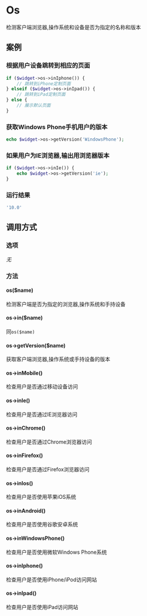 Os
==

检测客户端浏览器,操作系统和设备是否为指定的名称和版本

案例
----

### 根据用户设备跳转到相应的页面
```php
if ($widget->os->inIphone()) {
    // 跳转到iPhone定制页面
} elseif ($widget->os->inIpad()) {
    // 跳转到iPad定制页面
} else {
    // 展示默认页面
}

```

### 获取Windows Phone手机用户的版本
```php
echo $widget->os->getVersion('WindowsPhone');
```

### 如果用户为IE浏览器,输出用浏览器版本
```php
if ($widget->os->inIe()) {
    echo $widget->os->getVersion('ie');
}
```

### 运行结果
```php
'10.0'
```

调用方式
-------

### 选项

*无*

### 方法

#### os($name)
检测客户端是否为指定的浏览器,操作系统和手持设备

#### os->in($name)
同`os($name)`

#### os->getVersion($name)
获取客户端浏览器,操作系统或手持设备的版本

#### os->inMobile()
检查用户是否通过移动设备访问

#### os->inIe()
检查用户是否通过IE浏览器访问

#### os->inChrome()
检查用户是否通过Chrome浏览器访问

#### os->inFirefox()
检查用户是否通过Firefox浏览器访问

#### os->inIos()
检查用户是否使用苹果iOS系统

#### os->inAndroid()
检查用户是否使用谷歌安卓系统

#### os->inWindowsPhone()
检查用户是否使用微软Windows Phone系统

#### os->inIphone()
检查用户是否使用iPhone/iPod访问网站

#### os->inIpad()
检查用户是否使用iPad访问网站
